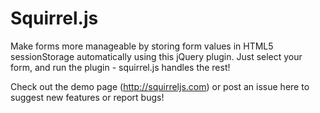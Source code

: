 Squirrel.js
===========

Make forms more manageable by storing form values in HTML5 sessionStorage automatically using this jQuery plugin. Just select your form, and run the plugin - squirrel.js handles the rest!

Check out the demo page (http://squirreljs.com) or post an issue here to suggest new features or report bugs!